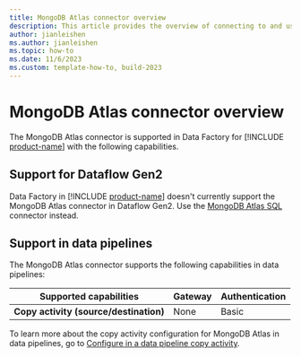 ```yaml
---
title: MongoDB Atlas connector overview
description: This article provides the overview of connecting to and using MongoDB Atlas data in Data Factory.
author: jianleishen
ms.author: jianleishen
ms.topic: how-to
ms.date: 11/6/2023
ms.custom: template-how-to, build-2023
---
```


# MongoDB Atlas connector overview

The MongoDB Atlas connector is supported in Data Factory for [!INCLUDE [product-name](../includes/product-name.md)] with the following capabilities.

## Support for Dataflow Gen2

Data Factory in [!INCLUDE [product-name](../includes/product-name.md)] doesn't currently support the MongoDB Atlas connector in Dataflow Gen2. Use the [MongoDB Atlas SQL](connector-mongodb-atlas-sql.md) connector instead.

## Support in data pipelines

The MongoDB Atlas connector supports the following capabilities in data pipelines:

| Supported capabilities | Gateway | Authentication |
| --- | --- | ---|
| **Copy activity (source/destination)** | None | Basic |

To learn more about the copy activity configuration for MongoDB Atlas in data pipelines, go to [Configure in a data pipeline copy activity](connector-mongodb-atlas-copy-activity.md).

